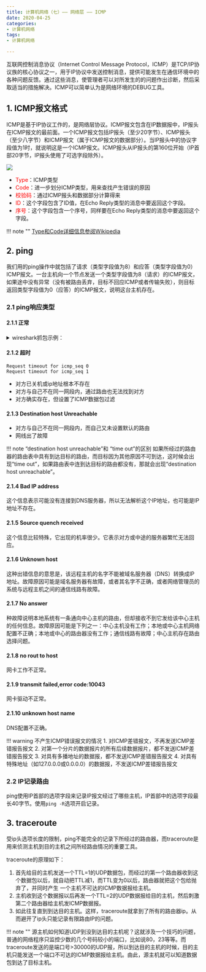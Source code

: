 ```yaml
---
title: 计算机网络（七）—— 网络层 —— ICMP
date: 2020-04-25
categories:
- 计算机网络
tags:
- 计算机网络

---
```


互联网控制消息协议（Internet Control Message Protocol，ICMP）是TCP/IP协议族的核心协议之一，用于IP协议中发送控制消息，提供可能发生在通信环境中的各种问题反馈。通过这些消息，使管理者可以对所发生的的问题作出诊断，然后采取适当的措施解决。ICMP可以简单认为是网络环境的DEBUG工具。

<!--more-->

## 1. ICMP报文格式

ICMP是基于IP协议工作的，是网络层协议。ICMP报文包含在IP数据报中，IP报头在ICMP报文的最前面。一个ICMP报文包括IP报头（至少20字节）、ICMP报头（至少八字节）和ICMP报文（属于ICMP报文的数据部分）。当IP报头中的协议字段值为1时，就说明这是一个ICMP报文。ICMP报头从IP报头的第160位开始（IP首部20字节，IP报头使用了可选字段除外）。

![](https://shinerio.oss-cn-beijing.aliyuncs.com/blog_images/uncategory/20200426202102.png)

- <font color=red>Type</font>：ICMP类型
- <font color=red>Code</font>：进一步划分ICMP类型，用来查找产生错误的原因
- <font color=red>校验码</font>：通过ICMP报头和数据部分计算得来
- <font color=red>ID</font>：这个字段包含了ID值，在Echo Reply类型的消息中要返回这个字段。
- <font color=red>序号</font>：这个字段包含一个序号，同样要在Echo Reply类型的消息中要返回这个字段。

!!! note ""
    [Type和Code详细信息参阅Wikipedia](https://zh.wikipedia.org/wiki/互联网控制消息协议)

## 2. ping

我们用的ping操作中就包括了请求（类型字段值为8）和应答（类型字段值为0）ICMP报文。一台主机向一个节点发送一个类型字段值为8（请求）的ICMP报文，如果途中没有异常（没有被路由丢弃，目标不回应ICMP或者传输失败），则目标返回类型字段值为0（应答）的ICMP报文，说明这台主机存在。

### 2.1 ping响应类型

#### 2.1.1 正常

<details>
<summary>wireshark抓包示例：</summary>
<pre>
<font color=blue>请求1</font>
Internet Control Message Protocol
    Type: 8 (Echo (ping) request)
    Code: 0
    Checksum: 0x629d [correct]
    [Checksum Status: Good]
    Identifier (BE): 7509 (0x1d55)
    Identifier (LE): 21789 (0x551d)
    Sequence number (BE): 0 (0x0000)
    Sequence number (LE): 0 (0x0000)
    [Response frame: 34]
    Timestamp from icmp data: Apr 26, 2020 20:40:28.240933000 CST
    [Timestamp from icmp data (relative): 0.000056000 seconds]
    Data (48 bytes)
<font color=blue>响应1</font>
Internet Control Message Protocol
    Type: 0 (Echo (ping) reply)
    Code: 0
    Checksum: 0x6a9d [correct]
    [Checksum Status: Good]
    Identifier (BE): 7509 (0x1d55)
    Identifier (LE): 21789 (0x551d)
    Sequence number (BE): 0 (0x0000)
    Sequence number (LE): 0 (0x0000)
    [Request frame: 31]
    [Response time: 29.529 ms]
    Timestamp from icmp data: Apr 26, 2020 20:40:28.240933000 CST
    [Timestamp from icmp data (relative): 0.029585000 seconds]
    Data (48 bytes)
<font color=blue>请求2</font>
Internet Control Message Protocol
    Type: 8 (Echo (ping) request)
    Code: 0
    Checksum: 0x514a [correct]
    [Checksum Status: Good]
    Identifier (BE): 7509 (0x1d55)
    Identifier (LE): 21789 (0x551d)
    Sequence number (BE): 1 (0x0001)
    Sequence number (LE): 256 (0x0100)
    [Response frame: 50]
    Timestamp from icmp data: Apr 26, 2020 20:40:29.245366000 CST
    [Timestamp from icmp data (relative): 0.000148000 seconds]
    Data (48 bytes)
<font color=blue>响应2</font>
Internet Control Message Protocol
    Type: 0 (Echo (ping) reply)
    Code: 0
    Checksum: 0x594a [correct]
    [Checksum Status: Good]
    Identifier (BE): 7509 (0x1d55)
    Identifier (LE): 21789 (0x551d)
    Sequence number (BE): 1 (0x0001)
    Sequence number (LE): 256 (0x0100)
    [Request frame: 49]
    [Response time: 33.374 ms]
    Timestamp from icmp data: Apr 26, 2020 20:40:29.245366000 CST
    [Timestamp from icmp data (relative): 0.033522000 seconds]
    Data (48 bytes)
</pre>
</details>


#### 2.1.2 超时

```
Request timeout for icmp_seq 0
Request timeout for icmp_seq 1
```

- 对方已关机或ip地址根本不存在
- 对方与自己不在同一网段内，通过路由也无法找到对方
- 对方确实存在，但设置了ICMP数据包过滤

#### 2.1.3 Destination host Unreachable

- 对方与自己不在同一网段内，而自己又未设置默认的路由
- 网线出了故障

!!! note “destination host unreachable”和 “time out”的区别
    如果所经过的路由器的路由表中具有到达目标的路由，而目标因为其他原因不可到达，这时候会出现“time out”，如果路由表中连到达目标的路由都没有，那就会出现“destination host unreachable”。

#### 2.1.4 Bad IP address

这个信息表示可能没有连接到DNS服务器，所以无法解析这个IP地址，也可能是IP地址不存在。

#### 2.1.5 Source quench received

这个信息比较特殊，它出现的机率很少。它表示对方或中途的服务器繁忙无法回应。

#### 2.1.6 Unknown host

这种出错信息的意思是，该远程主机的名字不能被域名服务器（DNS）转换成IP地址。故障原因可能是域名服务器有故障，或者其名字不正确，或者网络管理员的系统与远程主机之间的通信线路有故障。

#### 2.1.7 No answer

种故障说明本地系统有一条通向中心主机的路由，但却接收不到它发给该中心主机的任何信息。故障原因可能是下列之一：中心主机没有工作；本地或中心主机网络配置不正确；本地或中心的路由器没有工作；通信线路有故障；中心主机存在路由选择问题。

#### 2.1.8 no rout to host

网卡工作不正常。

#### 2.1.9 transmit failed,error code:10043

网卡驱动不正常。

#### 2.1.10 unknown host name

DNS配置不正确。

!!! warning 不产生ICMP错误报文的情况
    1. 对ICMP差错报文，不再发送ICMP差错报告报文
    2. 对第一个分片的数据报片的所有后续数据报片，都不发送ICMP差错报告报文
    3. 对具有多播地址的数据报，都不发送ICMP差错报告报文
    4. 对具有特殊地址（如127.0.0.0或0.0.0.0）的数据报，不发送ICMP差错报告报文

### 2.2 IP记录路由

ping使用IP首部的选项字段来记录IP报文经过了哪些主机，IP首部中的选项字段最长40字节。使用`ping -R`选项开启记录。

## 3. traceroute

受ip头选项长度的限制，ping不能完全的记录下所经过的路由器，而traceroute是用来侦测主机到目的主机之间所经路由情况的重要工具。

traceroute的原理如下：

1. 首先给目的主机发送一个TTL=1的UDP数据包，而经过的第一个路由器收到这个数据包以后，就自动把TTL减1，而TTL变为0以后，路由器就把这个包给抛弃了，并同时产生 一个主机不可达的ICMP数据报给主机。
2. 主机收到这个数据报以后再发一个TTL=2的UDP数据报给目的主机，然后刺激第二个路由器给主机发ICMP数据报。
3. 如此往复直到到达目的主机。这样，traceroute就拿到了所有的路由器ip。从而避开了ip头只能记录有限路由IP的问题。

!!! note ""
    源主机如何知道UDP到没到达目的主机呢？这就涉及一个技巧的问题，普通的网络程序只监控少数的几个号码较小的端口，比如说80，23等等。而traceroute发送的是端口号>30000的UDP报，所以到达目的主机的时候，目的主机只能发送一个端口不可达的ICMP数据报给主机。由此，源主机就可以知道数据包到达了目标主机。

